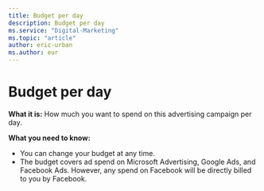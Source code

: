 ```yaml
---
title: Budget per day
description: Budget per day
ms.service: "Digital-Marketing"
ms.topic: "article"
author: eric-urban
ms.author: eur
---
```


# Budget per day

**What it is:**  How much you want to spend on this advertising campaign per day.

**What you need to know:**
- You can change your budget at any time.
- The budget covers ad spend on Microsoft Advertising, Google Ads, and Facebook Ads. However, any spend on Facebook will be directly billed to you by Facebook.


